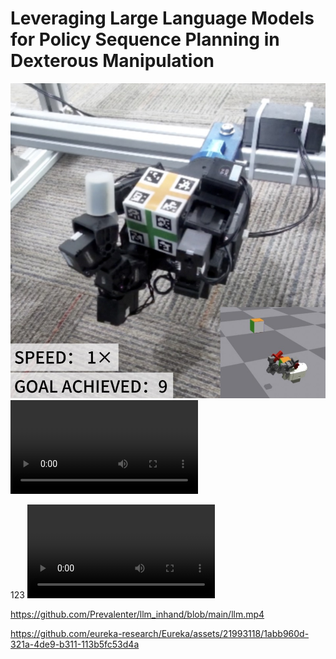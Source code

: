 # Leveraging Large Language Models for Policy Sequence Planning in Dexterous Manipulation
![](./1.jpg)
![Demo Video](./llm_compressed.mp4)

123
![Demo Video](./llm.mp4)

https://github.com/Prevalenter/llm_inhand/blob/main/llm.mp4

https://github.com/eureka-research/Eureka/assets/21993118/1abb960d-321a-4de9-b311-113b5fc53d4a
